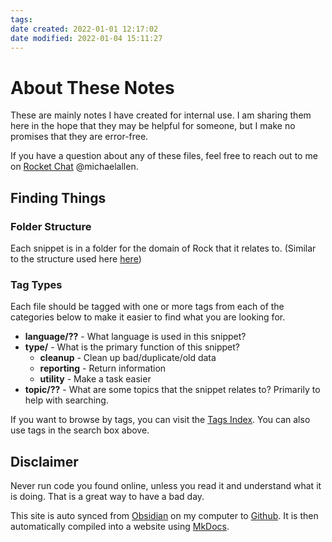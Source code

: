 ```yaml
---
tags: 
date created: 2022-01-01 12:17:02
date modified: 2022-01-04 15:11:27
---
```


# About These Notes

These are mainly notes I have created for internal use. I am sharing them here in the hope that they may be helpful for someone, but I make no promises that they are error-free.

If you have a question about any of these files, feel free to reach out to me on [Rocket Chat](https://chat.rockrms.org) @michaelallen.

## Finding Things

### Folder Structure

Each snippet is in a folder for the domain of Rock that it relates to. (Similar to the structure used here [here](https://github.com/SparkDevNetwork/Rock/tree/develop/RockWeb/Blocks))

### Tag Types

Each file should be tagged with one or more tags from each of the categories below to make it easier to find what you are looking for.

- **language/??** - What language is used in this snippet?
- **type/** - What is the primary function of this snippet?
    - **cleanup** - Clean up bad/duplicate/old data
    - **reporting** - Return information
    - **utility** - Make a task easier
- **topic/??** - What are some topics that the snippet relates to? Primarily to help with searching.

If you want to browse by tags, you can visit the [Tags Index](tags). You can also use tags in the search box above.

## Disclaimer

Never run code you found online, unless you read it and understand what it is doing. That is a great way to have a bad day.

This site is auto synced from [Obsidian](https://obsidian.md) on my computer to [Github](https://github.com/MichaelAllen/Rock-Code-Snippets). It is then automatically compiled into a website using [MkDocs](https://www.mkdocs.org).

